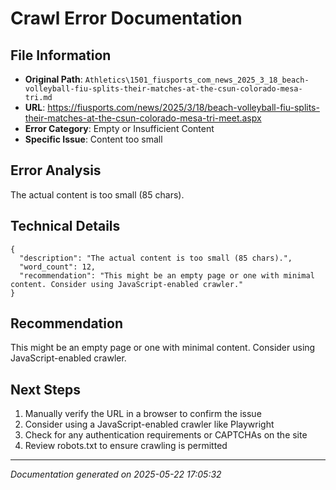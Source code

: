 # Crawl Error Documentation

## File Information
- **Original Path**: `Athletics\1501_fiusports_com_news_2025_3_18_beach-volleyball-fiu-splits-their-matches-at-the-csun-colorado-mesa-tri.md`
- **URL**: https://fiusports.com/news/2025/3/18/beach-volleyball-fiu-splits-their-matches-at-the-csun-colorado-mesa-tri-meet.aspx
- **Error Category**: Empty or Insufficient Content
- **Specific Issue**: Content too small

## Error Analysis
The actual content is too small (85 chars).

## Technical Details
```
{
  "description": "The actual content is too small (85 chars).",
  "word_count": 12,
  "recommendation": "This might be an empty page or one with minimal content. Consider using JavaScript-enabled crawler."
}
```

## Recommendation
This might be an empty page or one with minimal content. Consider using JavaScript-enabled crawler.

## Next Steps
1. Manually verify the URL in a browser to confirm the issue
2. Consider using a JavaScript-enabled crawler like Playwright
3. Check for any authentication requirements or CAPTCHAs on the site
4. Review robots.txt to ensure crawling is permitted

---
*Documentation generated on 2025-05-22 17:05:32*
